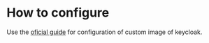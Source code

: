 # How to configure

Use the [oficial guide](https://www.keycloak.org/server/containers) for configuration of custom image of keycloak.
